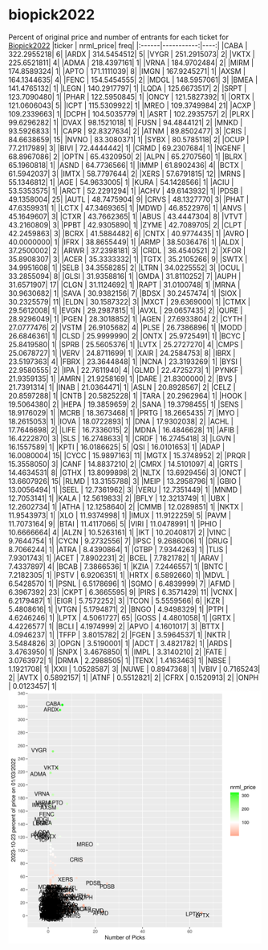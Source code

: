 # biopick2022
Percent of original price and number of entrants for each ticket for [Biopick2022](https://twitter.com/hashtag/Biopick2022)
|ticker |  nrml_price| freq|
|:------|-----------:|----:|
|CABA   | 322.2955218|    6|
|ARDX   | 314.5454512|    5|
|VYGR   | 251.2915073|    2|
|VKTX   | 225.6521811|    4|
|ADMA   | 218.4397161|    1|
|VRNA   | 184.9702484|    2|
|MIRM   | 174.8589324|    1|
|APTO   | 171.1111039|    8|
|IMGN   | 167.9245271|    1|
|AXSM   | 164.1344635|    4|
|FENC   | 154.5454555|    2|
|MDGL   | 148.5957061|    3|
|BMEA   | 141.4765132|    1|
|LEGN   | 140.2917797|    1|
|LQDA   | 125.6673517|    2|
|SRPT   | 123.7090480|    1|
|PHAR   | 122.5950845|    1|
|ONCY   | 121.5827392|    1|
|ORTX   | 121.0606043|    5|
|ICPT   | 115.5309922|    1|
|MREO   | 109.3749984|   21|
|ACXP   | 109.2339663|    1|
|DCPH   | 104.5035779|    1|
|ASRT   | 102.2935757|    2|
|PLRX   |  99.6296282|    1|
|DVAX   |  98.1521018|    1|
|FUSN   |  94.4844121|    2|
|MNKD   |  93.5926833|    1|
|CAPR   |  92.8327634|    2|
|ATNM   |  89.8502477|    3|
|CRIS   |  84.6638659|   15|
|NVNO   |  83.3080371|    1|
|SYBX   |  80.5785118|    2|
|OCUP   |  77.2117989|    3|
|BIVI   |  72.4444442|    1|
|CRMD   |  69.2307684|    1|
|NGENF  |  68.8967086|    2|
|OPTN   |  65.4320950|    2|
|ALPN   |  65.2707560|    1|
|BLRX   |  65.1960818|    1|
|ASND   |  64.7736566|    1|
|IMMP   |  61.8902436|    4|
|BCTX   |  61.5942037|    3|
|IMTX   |  58.7797644|    2|
|XERS   |  57.6791815|   12|
|MRNS   |  55.1346812|    1|
|AGE    |  54.9633005|    1|
|KURA   |  54.1428566|    1|
|ACIU   |  53.5353575|    1|
|ARCT   |  52.2291294|    1|
|ACHV   |  49.6143932|    1|
|PDSB   |  49.1358004|   25|
|AUTL   |  48.7475904|    9|
|CRVS   |  48.1327770|    3|
|PHAT   |  47.6359931|    1|
|LCTX   |  47.3469365|    1|
|MDWD   |  46.8522976|    1|
|ANVS   |  45.1649607|    3|
|CTXR   |  43.7662365|    1|
|ABUS   |  43.4447304|    8|
|VTVT   |  43.2160809|    3|
|PPBT   |  42.9305890|    1|
|ZYME   |  42.7089705|    2|
|CLPT   |  42.2459863|    3|
|BCRX   |  41.5884482|    6|
|CNTX   |  40.9774435|    1|
|AVRO   |  40.0000000|    1|
|IFRX   |  38.8655449|    1|
|ARMP   |  38.5036476|    1|
|ALDX   |  37.2500002|    2|
|ARWR   |  37.2398181|    3|
|CRDL   |  36.4540521|    2|
|XFOR   |  35.8908307|    3|
|ACER   |  35.3333332|    1|
|TGTX   |  35.2105266|    9|
|SWTX   |  34.9951608|    1|
|SELB   |  34.3558285|    2|
|LTRN   |  34.0225552|    3|
|OCUL   |  33.2855094|    8|
|GLSI   |  31.9358816|    1|
|GMDA   |  31.8110252|    7|
|AUPH   |  31.6571907|   17|
|CLGN   |  31.1124692|    1|
|RAPT   |  31.0100748|    1|
|MRNA   |  30.9630682|    1|
|SAVA   |  30.9382156|    7|
|BDSX   |  30.2457474|    1|
|SIOX   |  30.2325579|   11|
|ELDN   |  30.1587322|    3|
|MXCT   |  29.6369000|    1|
|CTMX   |  29.5612008|    1|
|EVGN   |  29.2987815|    1|
|AVXL   |  29.0657435|    2|
|QURE   |  28.9296049|    1|
|PGEN   |  28.3018852|    1|
|AGEN   |  27.6933804|    2|
|CYTH   |  27.0777476|    2|
|VSTM   |  26.9105682|    4|
|PLSE   |  26.7386896|    1|
|MODD   |  26.6846361|    1|
|CLSD   |  25.9999990|    2|
|ONTX   |  25.9725491|    1|
|BCYC   |  25.8419580|    1|
|SPRB   |  25.5605376|    1|
|LVTX   |  25.2727270|    4|
|CMPS   |  25.0678727|    1|
|VERV   |  24.8711699|    1|
|XAIR   |  24.2584753|    8|
|IBRX   |  23.5197363|    4|
|FBRX   |  23.3644848|    1|
|NCNA   |  23.3193269|    1|
|BYSI   |  22.9580555|    2|
|IPA    |  22.7611940|    4|
|GLMD   |  22.4725273|    1|
|PYNKF  |  21.9359135|    1|
|AMRN   |  21.9258169|    1|
|DARE   |  21.8300000|    2|
|BVS    |  21.7391314|    1|
|INAB   |  21.0364471|    1|
|ASLN   |  20.8928567|    2|
|CELZ   |  20.8597288|    1|
|CNTB   |  20.5825228|    1|
|TARA   |  20.2962964|    1|
|HOOK   |  19.5064380|    2|
|HEPA   |  19.3859659|    2|
|SANA   |  19.3798455|    1|
|SENS   |  18.9176029|    1|
|MCRB   |  18.3673468|    1|
|PRTG   |  18.2665435|    7|
|MYO    |  18.2615053|    1|
|IOVA   |  18.0722893|    1|
|DNA    |  17.9302038|    2|
|ACHL   |  17.7646698|    2|
|LIFE   |  16.7336015|    2|
|MDNA   |  16.4846628|   11|
|AFIB   |  16.4222870|    3|
|SLS    |  16.2748633|    1|
|CRDF   |  16.2745418|    3|
|LGVN   |  16.1557589|    1|
|KPTI   |  16.0186625|    5|
|QSI    |  16.0101653|    1|
|ADAP   |  16.0080004|   15|
|CYCC   |  15.9897163|   11|
|MGTX   |  15.3748952|    2|
|PRQR   |  15.3558050|    3|
|CANF   |  14.8837210|    2|
|CMRX   |  14.5101097|    4|
|GRTS   |  14.4634531|    8|
|GTHX   |  13.8099898|    2|
|NLTX   |  13.6929456|    3|
|ONCT   |  13.6607926|   15|
|RLMD   |  13.3155788|    3|
|MEIP   |  13.2958796|    1|
|GBIO   |  13.0056494|    1|
|SEEL   |  12.7361962|    3|
|VERU   |  12.7351449|    1|
|MNMD   |  12.7053141|    1|
|KALA   |  12.5619833|    2|
|BFLY   |  12.3213749|    1|
|UBX    |  12.2602734|    1|
|ATHA   |  12.1258640|    2|
|CMMB   |  12.0289851|    1|
|NKTX   |  11.9543973|    1|
|XLO    |  11.9374998|    1|
|IMUX   |  11.9122259|    5|
|PAVM   |  11.7073164|    9|
|BTAI   |  11.4117066|    5|
|VIRI   |  11.0478991|    1|
|PHIO   |  10.6666664|    4|
|ALZN   |  10.5263161|    1|
|IKT    |  10.2040817|    2|
|VINC   |   9.7644754|    1|
|CYCN   |   9.2732556|    7|
|IPSC   |   9.2686006|    1|
|DRUG   |   8.7066244|    1|
|ATRA   |   8.4390864|    1|
|GTBP   |   7.9344263|    1|
|TLIS   |   7.9301743|    1|
|ACET   |   7.8902231|    2|
|BCEL   |   7.7821782|    1|
|ARAV   |   7.4337897|    4|
|BCAB   |   7.3866536|    1|
|KZIA   |   7.2446557|    1|
|BNTC   |   7.2182305|    1|
|PSTV   |   6.9206351|    1|
|HRTX   |   6.5892660|    1|
|MDVL   |   6.5428570|    1|
|PSNL   |   6.5178696|    1|
|SGMO   |   6.4839999|    7|
|AFMD   |   6.3967392|   23|
|CKPT   |   6.3665595|    9|
|PIRS   |   6.3571429|   11|
|VCNX   |   6.2179487|    1|
|EIGR   |   5.7572252|    3|
|TCON   |   5.5559566|    6|
|KZR    |   5.4808616|    1|
|VTGN   |   5.1794871|    2|
|BNGO   |   4.9498329|    1|
|PTPI   |   4.6246246|    1|
|LPTX   |   4.5061727|   65|
|GOSS   |   4.4801058|    1|
|GRTX   |   4.4226577|    1|
|BCLI   |   4.1974999|    2|
|APVO   |   4.1601017|    3|
|BTTX   |   4.0946237|    1|
|TFFP   |   3.8015782|    2|
|FGEN   |   3.5964537|    1|
|NKTR   |   3.5484826|    3|
|OPGN   |   3.5190001|    1|
|ADCT   |   3.4821782|    1|
|ARDS   |   3.4763950|    1|
|SNPX   |   3.4676850|    1|
|IMPL   |   3.3140210|    2|
|FATE   |   3.0763972|    1|
|DRMA   |   2.2988505|    1|
|TENX   |   1.4163463|    1|
|NBSE   |   1.1921708|    1|
|XXII   |   1.0528587|    3|
|NUWE   |   0.8947368|    1|
|VBIV   |   0.7165243|    2|
|AVTX   |   0.5892157|    1|
|ATNF   |   0.5512821|    2|
|CFRX   |   0.1520913|    2|
|ONPH   |   0.0123457|    1|
![retvspicks](biopicks.png?raw=true)
